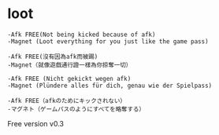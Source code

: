 # loot

	-Afk FREE(Not being kicked because of afk)	
	-Magnet (Loot everything for you just like the game pass)

	-Afk FREE(沒有因為afk而被踢)
	-Magnet（就像遊戲通行證一樣為你掠奪一切） 

	-Afk FREE (Nicht gekickt wegen afk)
	-Magnet (Plündere alles für dich, genau wie der Spielpass)
	
	-Afk FREE（afkのためにキックされない）
	-マグネト（ゲームパスのようにすべてを略奪する）
	
	
Free version
v0.3
